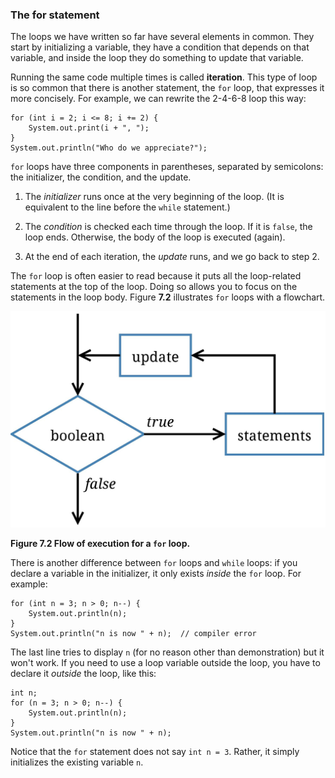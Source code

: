 ###  The for statement



The loops we have written so far have several elements in common.
They start by initializing a variable, they have a condition that depends on that variable, and inside the loop they do something to update that variable.


Running the same code multiple times is called **iteration**.
This type of loop is so common that there is another statement, the `for` loop, that expresses it more concisely.
For example, we can rewrite the 2-4-6-8 loop this way:

```code
for (int i = 2; i <= 8; i += 2) {
    System.out.print(i + ", ");
}
System.out.println("Who do we appreciate?");
```

`for` loops have three components in parentheses, separated by semicolons: the initializer, the condition, and the update.



1.  The *initializer* runs once at the very beginning of the loop.
(It is equivalent to the line before the `while` statement.)

1.  The *condition* is checked each time through the loop.
If it is `false`, the loop ends.
Otherwise, the body of the loop is executed (again).

1.  At the end of each iteration, the *update* runs, and we go back to step 2.


The `for` loop is often easier to read because it puts all the loop-related statements at the top of the loop.
Doing so allows you to focus on the statements in the loop body.
Figure **7.2** illustrates `for` loops with a flowchart.

![Figure 7.2 Flow of execution for a `for` loop.](figs/for.jpg)

**Figure 7.2 Flow of execution for a `for` loop.**

There is another difference between `for` loops and `while` loops: if you declare a variable in the initializer, it only exists *inside* the `for` loop.
For example:

```code
for (int n = 3; n > 0; n--) {
    System.out.println(n);
}
System.out.println("n is now " + n);  // compiler error
```

The last line tries to display `n` (for no reason other than demonstration) but it won't work.
If you need to use a loop variable outside the loop, you have to declare it *outside* the loop, like this:

```code
int n;
for (n = 3; n > 0; n--) {
    System.out.println(n);
}
System.out.println("n is now " + n);
```

Notice that the `for` statement does not say `int n = 3`.
Rather, it simply initializes the existing variable `n`.